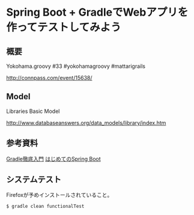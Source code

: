 # Spring Boot + GradleでWebアプリを作ってテストしてみよう

## 概要

Yokohama.groovy #33 #yokohamagroovy #mattarigrails

http://connpass.com/event/15638/

## Model

Libraries Basic Model

http://www.databaseanswers.org/data_models/library/index.htm

## 参考資料

[Gradle徹底入門](http://www.shoeisha.co.jp/book/detail/9784798136431)
[はじめてのSpring Boot](https://www.kohgakusha.co.jp/books/detail/978-4-7775-1865-4)


## システムテスト

Firefoxが予めインストールされていること。

``` sh
$ gradle clean functionalTest
```

